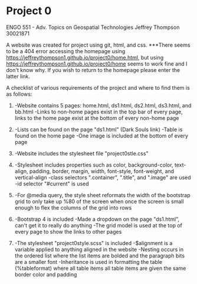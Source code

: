 # Project 0

ENGO 551 - Adv. Topics on Geospatial Technologies
Jeffrey Thompson 30021871

A website was created for project using git, html, and css.
***There seems to be a 404 error accessing the homepage using https://jeffreythompson1.github.io/project0/home.html, but using https://jeffreythompson1.github.io/project0/home seems to work fine and I don't know why. If you wish to return to the homepage please enter the latter link.

A checklist of various requirements of the project and where to find them is as follows:

1.  -Website contains 5 pages: home.html, ds1.html, ds2.html, ds3.html, and bb.html
    -Links to non-home pages exist in the top bar of every page, links to the home page       exist at the bottom of every non-home page
    
2.  -Lists can be found on the page "ds1.html" (Dark Souls link)
    -Table is found on the home page
    -One image is included at the bottom of every page
    
3.  -Website includes the stylesheet file "project0stle.css"

4.  -Stylesheet includes properties such as color, background-color, text-align,             padding, border, margin, width, font-style, font-weight, and vertical-align
    -class selectors ".container", ".title", and ".image" are used
    -id selector "#current" is used
    
5.  -For @media query, the style sheet reformats the width of the bootstrap grid to only      take up %80 of the screen when once the screen is small enough to flex the columns      of the grid into rows

6.  -Bootstrap 4 is included
    -Made a dropdown on the page "ds1.html", can't get it to really do anything
    -The grid model is used at the top of every page to show the links to other pages

7.  -The stylesheet "project0style.scss" is included
    -$alignment is a variable applied to anything aligned in the website
    -Nesting occurs in the ordered list where the list items are bolded and the              paragraph bits are a smaller font
    -Inheritance is used in formatting the table (%tableformat) where all table items        all table items are given the same border color and padding
